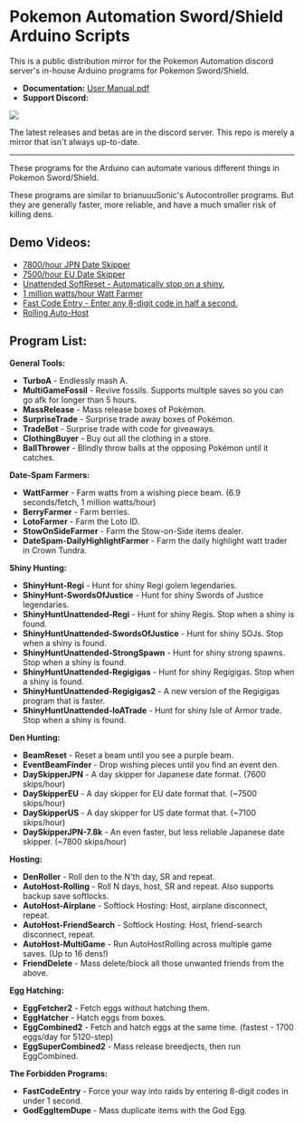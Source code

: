 # Pokemon Automation Sword/Shield Arduino Scripts
This is a public distribution mirror for the Pokemon Automation discord server's in-house Arduino programs for Pokemon Sword/Shield.

 - **Documentation:** [User Manual.pdf](!User%20Manual.pdf)
 - **Support Discord:**

[<img src="https://canary.discordapp.com/api/guilds/695809740428673034/widget.png?style=banner2">](https://discord.gg/cQ4gWxN)

The latest releases and betas are in the discord server. This repo is merely a mirror that isn't always up-to-date.

-----

These programs for the Arduino can automate various different things in Pokemon Sword/Shield.

These programs are similar to brianuuuSonic's Autocontroller programs. But they are generally faster, more reliable, and have a much smaller risk of killing dens.

## Demo Videos:
 - [7800/hour JPN Date Skipper](https://cdn.discordapp.com/attachments/755635697737531544/755637307167735888/DaySkipperJPN-7.8k.mov)
 - [7500/hour EU Date Skipper](https://cdn.discordapp.com/attachments/755635697737531544/755638422558736434/DaySkipperEU-7.5k.mov)
 - [Unattended SoftReset - Automatically stop on a shiny.](https://cdn.discordapp.com/attachments/755635697737531544/772244388109090817/ShinyTerrakion.mp4)
 - [1 million watts/hour Watt Farmer](https://cdn.discordapp.com/attachments/755635697737531544/755640509376233522/WattFarmer.mov)
 - [Fast Code Entry - Enter any 8-digit code in half a second.](https://cdn.discordapp.com/attachments/755635697737531544/755642709183561789/FastCodeEntry.mov)
 - [Rolling Auto-Host](https://cdn.discordapp.com/attachments/755635697737531544/755891856172253194/RollingAutoHost.mov)

## Program List:

**General Tools:**
-	**TurboA** - Endlessly mash A.
-	**MultiGameFossil** - Revive fossils. Supports multiple saves so you can go afk for longer than 5 hours.
-	**MassRelease** - Mass release boxes of Pokémon.
-	**SurpriseTrade** - Surprise trade away boxes of Pokémon.
-	**TradeBot** - Surprise trade with code for giveaways.
-	**ClothingBuyer** - Buy out all the clothing in a store.
-	**BallThrower** - Blindly throw balls at the opposing Pokémon until it catches.

**Date-Spam Farmers:**
-	**WattFarmer** - Farm watts from a wishing piece beam. (6.9 seconds/fetch, 1 million watts/hour)
-	**BerryFarmer** - Farm berries.
-	**LotoFarmer** - Farm the Loto ID.
-	**StowOnSideFarmer** - Farm the Stow-on-Side items dealer.
-	**DateSpam-DailyHighlightFarmer** - Farm the daily highlight watt trader in Crown Tundra.

**Shiny Hunting:**
-	**ShinyHunt-Regi** - Hunt for shiny Regi golem legendaries.
-	**ShinyHunt-SwordsOfJustice** - Hunt for shiny Swords of Justice legendaries.
-	**ShinyHuntUnattended-Regi** - Hunt for shiny Regis. Stop when a shiny is found.
-	**ShinyHuntUnattended-SwordsOfJustice** - Hunt for shiny SOJs. Stop when a shiny is found.
-	**ShinyHuntUnattended-StrongSpawn** - Hunt for shiny strong spawns. Stop when a shiny is found.
-	**ShinyHuntUnattended-Regigigas** - Hunt for shiny Regigigas. Stop when a shiny is found.
-	**ShinyHuntUnattended-Regigigas2** - A new version of the Regigigas program that is faster.
-	**ShinyHuntUnattended-IoATrade** - Hunt for shiny Isle of Armor trade. Stop when a shiny is found.


**Den Hunting:**
-	**BeamReset** - Reset a beam until you see a purple beam.
-	**EventBeamFinder** - Drop wishing pieces until you find an event den.
-	**DaySkipperJPN** - A day skipper for Japanese date format. (7600 skips/hour)
-	**DaySkipperEU** - A day skipper for EU date format that. (~7500 skips/hour)
-	**DaySkipperUS** - A day skipper for US date format that. (~7100 skips/hour)
-	**DaySkipperJPN-7.8k** - An even faster, but less reliable Japanese date skipper. (~7800 skips/hour)

**Hosting:**
-	**DenRoller** - Roll den to the N'th day, SR and repeat.
-	**AutoHost-Rolling** - Roll N days, host, SR and repeat. Also supports backup save softlocks.
-	**AutoHost-Airplane** - Softlock Hosting: Host, airplane disconnect, repeat.
-	**AutoHost-FriendSearch** - Softlock Hosting: Host, friend-search disconnect, repeat.
-	**AutoHost-MultiGame** - Run AutoHostRolling across multiple game saves. (Up to 16 dens!)
-	**FriendDelete** - Mass delete/block all those unwanted friends from the above.

**Egg Hatching:**
-	**EggFetcher2** - Fetch eggs without hatching them.
-	**EggHatcher** - Hatch eggs from boxes.
-	**EggCombined2** - Fetch and hatch eggs at the same time. (fastest - 1700 eggs/day for 5120-step)
-	**EggSuperCombined2** - Mass release breedjects, then run EggCombined.

**The Forbidden Programs:**
-	**FastCodeEntry** - Force your way into raids by entering 8-digit codes in under 1 second.
-	**GodEggItemDupe** - Mass duplicate items with the God Egg.

